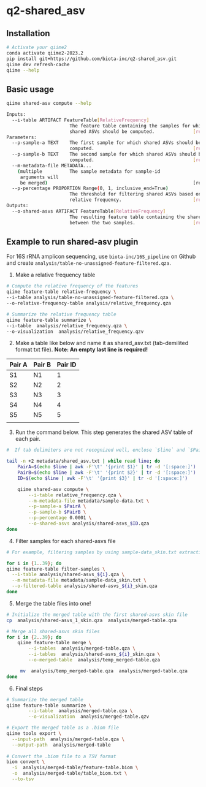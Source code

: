 # q2-shared_asv
## Installation
```bash
# Activate your qiime2
conda activate qiime2-2023.2
pip install git+https://github.com/biota-inc/q2-shared_asv.git
qiime dev refresh-cache
qiime --help
```

## Basic usage
```bash
qiime shared-asv compute --help

Inputs:
  --i-table ARTIFACT FeatureTable[RelativeFrequency]
                       The feature table containing the samples for which
                       shared ASVs should be computed.              [required]
Parameters:
  --p-sample-a TEXT    The first sample for which shared ASVs should be
                       computed.                                    [required]
  --p-sample-b TEXT    The second sample for which shared ASVs should be
                       computed.                                    [required]
  --m-metadata-file METADATA...
    (multiple          The sample metadata for sample-id
     arguments will    
     be merged)                                                     [required]
  --p-percentage PROPORTION Range(0, 1, inclusive_end=True)
                       The threshold for filtering shared ASVs based on
                       relative frequency.                          [required]
Outputs:
  --o-shared-asvs ARTIFACT FeatureTable[RelativeFrequency]
                       The resulting feature table containing the shared ASVs
                       between the two samples.                     [required]
```

## Example to run shared-asv plugin

For 16S rRNA amplicon sequencing, use `biota-inc/16S_pipeline` on Github and create `analysis/table-no-unassigned-feature-filtered.qza`.

1. Make a relative frequency table

```bash
# Compute the relative frequency of the features
qiime feature-table relative-frequency \
--i-table analysis/table-no-unassigned-feature-filtered.qza \
--o-relative-frequency-table analysis/relative_frequency.qza

# Summarize the relative frequency table
qiime feature-table summarize \                                   
--i-table  analysis/relative_frequency.qza \ 
--o-visualization  analysis/relative_frequency.qzv
```

2. Make a table like below and name it as shared_asv.txt (tab-demilited format txt file).
**Note: An empty last line is required!**

| Pair A | Pair B | Pair ID |
|--------|--------|---------|
| S1     | N1     | 1       |
| S2     | N2     | 2       |
| S3     | N3     | 3       |
| S4     | N4     | 4       |
| S5     | N5     | 5       |
|        |        |         |

3. Run the command below. This step generates the shared ASV table of each pair.  


```bash
#  If tab delimiters are not recognized well, enclose `$line` and `$PairA(B)` with Quotation Marks (for example, `$(echo "$line" |`)

tail -n +2 metadata/shared_asv.txt | while read line; do
    PairA=$(echo $line | awk -F'\t' '{print $1}' | tr -d '[:space:]')
    PairB=$(echo $line | awk -F'\t' '{print $2}' | tr -d '[:space:]')
    ID=$(echo $line | awk -F'\t' '{print $3}' | tr -d '[:space:]')

    qiime shared-asv compute \
        --i-table relative_frequency.qza \
        --m-metadata-file metadata/sample-data.txt \
        --p-sample-a $PairA \
        --p-sample-b $PairB \
        --p-percentage 0.0001 \
        --o-shared-asvs analysis/shared-asvs_$ID.qza
done
```

4. Filter samples for each shared-asvs file
```bash
# For example, filtering samples by using sample-data_skin.txt extracting only skin label of sample_type (if not, create this kind of file)

for i in {1..39}; do
qiime feature-table filter-samples \
  --i-table analysis/shared-asvs_${i}.qza \
  --m-metadata-file metadata/sample-data_skin.txt \
  --o-filtered-table analysis/shared-asvs_${i}_skin.qza
done
```

5. Merge the table files into one!
```bash
# Initialize the merged table with the first shared-asvs skin file
cp  analysis/shared-asvs_1_skin.qza  analysis/merged-table.qza

# Merge all shared-asvs skin files
for i in {2..39}; do
    qiime feature-table merge \
        --i-tables  analysis/merged-table.qza \
        --i-tables  analysis/shared-asvs_${i}_skin.qza \
        --o-merged-table  analysis/temp_merged-table.qza

     mv  analysis/temp_merged-table.qza  analysis/merged-table.qza
done
```

6. Final steps
```bash
# Summarize the merged table
qiime feature-table summarize \
        --i-table  analysis/merged-table.qza \
        --o-visualization  analysis/merged-table.qzv

# Export the merged table as a .biom file
qiime tools export \
  --input-path  analysis/merged-table.qza \
  --output-path  analysis/merged-table
  
# Convert the .biom file to a TSV format
biom convert \
  -i  analysis/merged-table/feature-table.biom \
  -o  analysis/merged-table/table_biom.txt \
  --to-tsv
```
